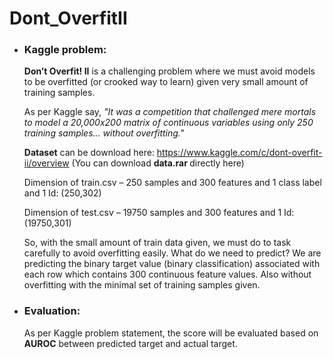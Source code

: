 # Dont_OverfitII
<ul>
  <li>
    <h3>Kaggle problem:</h3> 
    <strong>Don’t Overfit! II</strong> is a challenging problem where we must avoid models to be overfitted (or crooked way to learn) given very small amount of training samples. 
    
   As per Kaggle say,
    <i>"It was a competition that challenged mere mortals to model a 20,000x200 matrix of continuous variables using only 250 training samples… without overfitting."</i>
    
<strong>Dataset</strong> can be download here: https://www.kaggle.com/c/dont-overfit-ii/overview 
(You can download <b> data.rar </b> directly here)

Dimension of train.csv – 250 samples and 300 features and 1 class label and 1 Id: (250,302)

Dimension of test.csv – 19750 samples and 300 features and 1 Id: (19750,301)

So, with the small amount of train data given, we must do to task carefully to avoid overfitting easily.
What do we need to predict? We are predicting the binary target value (binary classification) associated with each row which contains 300 continuous feature values. Also without overfitting with the minimal set of training samples given.</li>
<li><h3>Evaluation:</h3>
  As per Kaggle problem statement, the score will be evaluated based on <strong>AUROC</strong> between predicted target and actual target.
  </li>
  </ul>
